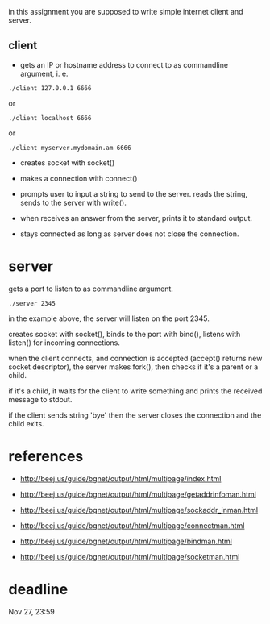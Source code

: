 

in this assignment you are supposed to write simple internet client and server.

client
------

* gets an IP or hostname address to connect to as commandline argument, i. e.

```
./client 127.0.0.1 6666
```

or

```
./client localhost 6666
```

or

```
./client myserver.mydomain.am 6666
```

* creates socket with socket()

* makes a connection with connect()

* prompts user to input a string to send to the server.
reads the string, sends to the server with write().

* when receives an answer from the server, prints it to standard output.

* stays connected as long as server does not close the connection.

server
======

gets a port to listen to as commandline argument.

```
./server 2345
```

in the example above, the server will listen on the port 2345.

creates socket with socket(), binds to the port with bind(), listens with listen() for incoming connections.

when the client connects, and connection is accepted (accept() returns new socket descriptor), the server makes fork(), then checks if it's a parent or a child.

if it's a child, it waits for the client to write something and prints the received message to stdout.

if the client sends string 'bye' then the server closes the connection and the child exits.


references
==========

* http://beej.us/guide/bgnet/output/html/multipage/index.html

* http://beej.us/guide/bgnet/output/html/multipage/getaddrinfoman.html

* http://beej.us/guide/bgnet/output/html/multipage/sockaddr_inman.html

* http://beej.us/guide/bgnet/output/html/multipage/connectman.html

* http://beej.us/guide/bgnet/output/html/multipage/bindman.html

* http://beej.us/guide/bgnet/output/html/multipage/socketman.html

deadline
========

Nov 27, 23:59
